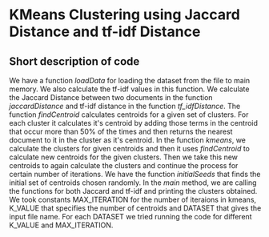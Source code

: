 # KMeans Clustering using Jaccard Distance and tf-idf Distance
## Short description of code
We have a function *loadData* for loading the dataset from the file to main memory. We also calculate the tf-idf values in this function. We calculate the Jaccard Distance between two documents in the function *jaccardDistance* and tf-idf distance in the function *tf_idfDistance*. The function *findCentroid* calculates centroids for a given set of clusters. For each cluster it calculates it's centroid by adding those terms in the centroid that occur more than 50% of the times and then returns the nearest document to it in the cluster as it's centroid. In the function *kmeans*, we calculate the clusters for given centroids and then it uses *findCentroid* to calculate new centroids for the given clusters. Then we take this new centroids to again calculate the clusters and continue the process for certain number of iterations. We have the function *initialSeeds* that finds the initial set of centroids chosen randomly. In the *main* method, we are calling the functions for both Jaccard and tf-idf and printing the clusters obtained. We took constants MAX_ITERATION for the number of iteraions in kmeans, K_VALUE that specifies the number of centroids and DATASET that gives the input file name. For each DATASET we tried running the code for different K_VALUE and MAX_ITERATION.

